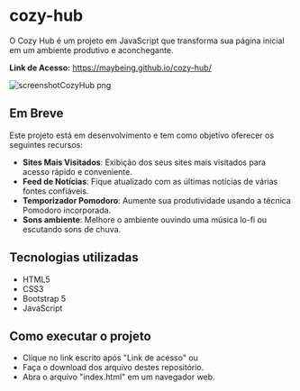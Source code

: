 # cozy-hub
O Cozy Hub é um projeto em JavaScript que transforma sua página inicial em um ambiente produtivo e aconchegante.

**Link de Acesso:** https://maybeing.github.io/cozy-hub/

![screenshotCozyHub png](https://github.com/maybeing/cozy-hub/assets/42306757/023b2f47-40d8-471f-8f6f-d86191e597a8)



## Em Breve
Este projeto está em desenvolvimento e tem como objetivo oferecer os seguintes recursos:

- **Sites Mais Visitados**: Exibição dos seus sites mais visitados para acesso rápido e conveniente.
- **Feed de Notícias**: Fique atualizado com as últimas notícias de várias fontes confiáveis.
- **Temporizador Pomodoro**: Aumente sua produtividade usando a técnica Pomodoro incorporada.
- **Sons ambiente**: Melhore o ambiente ouvindo uma música lo-fi ou escutando sons de chuva.

## Tecnologias utilizadas
- HTML5
- CSS3
- Bootstrap 5
- JavaScript

## Como executar o projeto
- Clique no link escrito após "Link de acesso"
ou
- Faça o download dos arquivo destes repositório.
- Abra o arquivo "index.html" em um navegador web.
